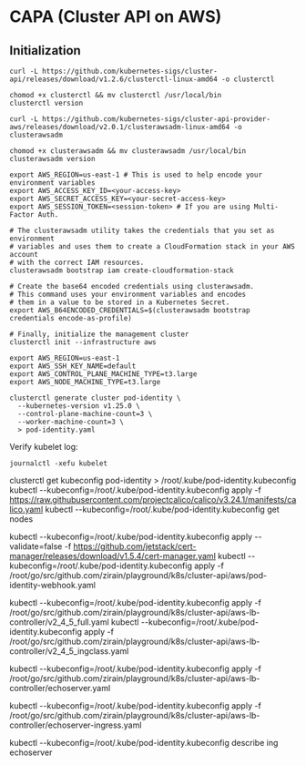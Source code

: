 # CAPA (Cluster API on AWS)

## Initialization 

```console
curl -L https://github.com/kubernetes-sigs/cluster-api/releases/download/v1.2.6/clusterctl-linux-amd64 -o clusterctl

chomod +x clusterctl && mv clusterctl /usr/local/bin
clusterctl version

curl -L https://github.com/kubernetes-sigs/cluster-api-provider-aws/releases/download/v2.0.1/clusterawsadm-linux-amd64 -o clusterawsadm

chomod +x clusterawsadm && mv clusterawsadm /usr/local/bin
clusterawsadm version
```


```
export AWS_REGION=us-east-1 # This is used to help encode your environment variables
export AWS_ACCESS_KEY_ID=<your-access-key>
export AWS_SECRET_ACCESS_KEY=<your-secret-access-key>
export AWS_SESSION_TOKEN=<session-token> # If you are using Multi-Factor Auth.

# The clusterawsadm utility takes the credentials that you set as environment
# variables and uses them to create a CloudFormation stack in your AWS account
# with the correct IAM resources.
clusterawsadm bootstrap iam create-cloudformation-stack

# Create the base64 encoded credentials using clusterawsadm.
# This command uses your environment variables and encodes
# them in a value to be stored in a Kubernetes Secret.
export AWS_B64ENCODED_CREDENTIALS=$(clusterawsadm bootstrap credentials encode-as-profile)

# Finally, initialize the management cluster
clusterctl init --infrastructure aws
```

```
export AWS_REGION=us-east-1
export AWS_SSH_KEY_NAME=default
export AWS_CONTROL_PLANE_MACHINE_TYPE=t3.large
export AWS_NODE_MACHINE_TYPE=t3.large

clusterctl generate cluster pod-identity \
  --kubernetes-version v1.25.0 \
  --control-plane-machine-count=3 \
  --worker-machine-count=3 \
  > pod-identity.yaml

```

Verify kubelet log:
```
journalctl -xefu kubelet
```

clusterctl get kubeconfig pod-identity > /root/.kube/pod-identity.kubeconfig
kubectl --kubeconfig=/root/.kube/pod-identity.kubeconfig apply -f https://raw.githubusercontent.com/projectcalico/calico/v3.24.1/manifests/calico.yaml
kubectl --kubeconfig=/root/.kube/pod-identity.kubeconfig get nodes


kubectl --kubeconfig=/root/.kube/pod-identity.kubeconfig apply --validate=false -f https://github.com/jetstack/cert-manager/releases/download/v1.5.4/cert-manager.yaml
kubectl --kubeconfig=/root/.kube/pod-identity.kubeconfig apply -f /root/go/src/github.com/zirain/playground/k8s/cluster-api/aws/pod-identity-webhook.yaml

kubectl --kubeconfig=/root/.kube/pod-identity.kubeconfig apply -f /root/go/src/github.com/zirain/playground/k8s/cluster-api/aws-lb-controller/v2_4_5_full.yaml
kubectl --kubeconfig=/root/.kube/pod-identity.kubeconfig apply -f /root/go/src/github.com/zirain/playground/k8s/cluster-api/aws-lb-controller/v2_4_5_ingclass.yaml

kubectl --kubeconfig=/root/.kube/pod-identity.kubeconfig apply -f /root/go/src/github.com/zirain/playground/k8s/cluster-api/aws-lb-controller/echoserver.yaml

kubectl --kubeconfig=/root/.kube/pod-identity.kubeconfig apply -f /root/go/src/github.com/zirain/playground/k8s/cluster-api/aws-lb-controller/echoserver-ingress.yaml

kubectl --kubeconfig=/root/.kube/pod-identity.kubeconfig  describe ing echoserver